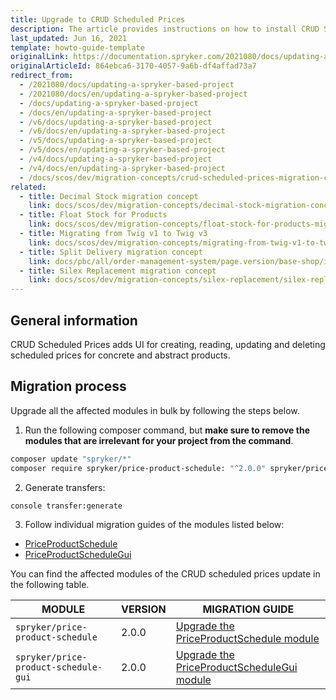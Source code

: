 ```yaml
---
title: Upgrade to CRUD Scheduled Prices
description: The article provides instructions on how to install CRUD Scheduled Prices on all modules affected in bulk and them individually.
last_updated: Jun 16, 2021
template: howto-guide-template
originalLink: https://documentation.spryker.com/2021080/docs/updating-a-spryker-based-project
originalArticleId: 864ebca6-3170-4057-9a6b-df4affad73a7
redirect_from:
  - /2021080/docs/updating-a-spryker-based-project
  - /2021080/docs/en/updating-a-spryker-based-project
  - /docs/updating-a-spryker-based-project
  - /docs/en/updating-a-spryker-based-project
  - /v6/docs/updating-a-spryker-based-project
  - /v6/docs/en/updating-a-spryker-based-project
  - /v5/docs/updating-a-spryker-based-project
  - /v5/docs/en/updating-a-spryker-based-project
  - /v4/docs/updating-a-spryker-based-project
  - /v4/docs/en/updating-a-spryker-based-project
  - /docs/scos/dev/migration-concepts/crud-scheduled-prices-migration-concept.html
related:
  - title: Decimal Stock migration concept
    link: docs/scos/dev/migration-concepts/decimal-stock-migration-concept.html
  - title: Float Stock for Products
    link: docs/scos/dev/migration-concepts/float-stock-for-products-migration-concept.html
  - title: Migrating from Twig v1 to Twig v3
    link: docs/scos/dev/migration-concepts/migrating-from-twig-v1-to-twig-v3.html
  - title: Split Delivery migration concept
    link: docs/pbc/all/order-management-system/page.version/base-shop/install-and-upgrade/split-delivery-migration-concept.html
  - title: Silex Replacement migration concept
    link: docs/scos/dev/migration-concepts/silex-replacement/silex-replacement.html
---
```


## General information

CRUD Scheduled Prices adds UI for creating, reading, updating and deleting scheduled prices for concrete and abstract products.

## Migration process

Upgrade all the affected modules in bulk by following the steps below.

1. Run the following composer command, but **make sure to remove the modules that are irrelevant for your project from the command**.

```bash
composer update "spryker/*"
composer require spryker/price-product-schedule: "^2.0.0" spryker/price-product-schedule-gui: "^2.0.0" --update-with-dependencies
```

2. Generate transfers:

```bash
console transfer:generate
```

3. Follow individual migration guides of the modules listed below:

* [PriceProductSchedule](/docs/pbc/all/price-management/{{site.version}}/base-shop/install-and-upgrade/upgrade-modules/upgrade-the-priceproductschedule-module.html#upgrading-from-version-1-to-version-200)
* [PriceProductScheduleGui](/docs/pbc/all/price-management/{{site.version}}/base-shop/install-and-upgrade/upgrade-modules/upgrade-the-priceproductschedulegui-module.html)

You can find the affected modules of the CRUD scheduled prices update in the following table.

| MODULE | VERSION | MIGRATION GUIDE |
| --- | --- | --- |
| `spryker/price-product-schedule	` | 	2.0.0 | [Upgrade the PriceProductSchedule module](/docs/pbc/all/price-management/{{site.version}}/base-shop/install-and-upgrade/upgrade-modules/upgrade-the-priceproductschedule-module.html#upgrading-from-version-1-to-version-200) |
| `spryker/price-product-schedule-gui` | 	2.0.0 | [Upgrade the PriceProductScheduleGui module](/docs/pbc/all/price-management/{{site.version}}/base-shop/install-and-upgrade/upgrade-modules/upgrade-the-priceproductschedulegui-module.html) |

